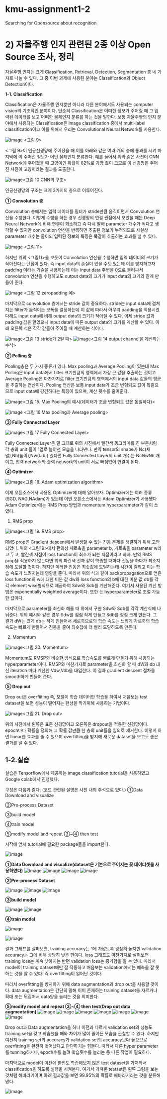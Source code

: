 # kmu-assignment1-2
Searching for Opensource about recognition

# 2) 자율주행 인지 관련된 2종 이상 Open Source 조사, 정리

자율주행 인지는 크게 Classification, Retrieval, Detection, Segmentation 총 네 가지로 나눌 수 있다. 그 중 이번 과제에 사용된 분야는 Classification과 Object Detection이다.

**1-1. Classification**

Classification은 자율주행 인지뿐만 아니라 다른 분야에서도 사용되는 computer vision의 기초적인 분야이다. 단순히 Classification은 어떠한 정보가 주어질 때 그 입력된 데이터를 보고 어떠한 물체인지 분류를 하는 것을 말한다. 보통 자율주행의 인지 분야에서 사용되는 Classification은 image classification 중에서 multi-label classification이고 이를 위해서 우리는 Convolutional Neural Network를 사용한다. 

![image](https://user-images.githubusercontent.com/69920975/113874206-84269b80-97f0-11eb-8778-4a306bb7c2dc.png) <그림 9>

<그림 9>이 인공신경망에 주어졌을 때 이를 아래와 같은 여러 개의 층에 통과를 시켜 마지막에 이 주어진 정보가 어떤 물체인지 분류한다. 예를 들어서 위와 같은 사진이 CNN Network에 주어졌을 때 고양이인 확률이 82%로 가장 값이 크므로 이 신경망은 주어진 사진이 고양이라는 결과를 도출한다. 

![image](https://user-images.githubusercontent.com/69920975/113874302-9ef91000-97f0-11eb-9c95-1688460f7901.png)<그림 10 CNN의 구조>

인공신경망의 구조는 크게 3가지의 층으로 이루어진다.

**① Convolution 층**

Convolution 층에서는 입력 데이터를 필터가 stride만큼 움직이면서 Convolution 연산을 수행한다. 이렇게 수행을 하는 경우 신경망의 연결 관점에서 보았을 때는 Deep Neural Network에 비해 연결이 희소하고 즉 다시 말해 parameter 개수가 적다고 생각할 수 있지만 convolution 연산을 반복하면 추출된 정보가 누적되므로 사실상 parameter 개수는 줄이되 입력된 정보의 특징은 똑같이 추출하는 효과를 낼 수 있다.

![image](https://user-images.githubusercontent.com/69920975/113874348-addfc280-97f0-11eb-982e-a6fd014240c6.png) <그림 11>

하지만 위의 <그림11>을 보듯이 Convolution 연산을 수행하면 입력 데이터의 크기가 작아진다는 단점이 있다. 즉 input data의 손실이 있을 수도 있는데 이를 방지하고자 padding 이라는 기술을 사용하는데 이는 input data 주변을 0으로 둘러싸서 convolution 연산을 수행하고도 output data의 크기가 input data의 크기와 같게 만들어 준다. 

![image](https://user-images.githubusercontent.com/69920975/113874364-b33d0d00-97f0-11eb-9ae5-512c902284e7.png) <그림 12 zeropadding 예>

마지막으로 convolution 층에서는 stride 값이 중요하다. stride는 input data에 겹쳐지는 filter가 움직이는 보폭을 결정하는데 이 값에 따라서 아무리 padding을 적용시켰다해도 input data에 비해 output data의 크기가 작아질 수 있다. 이제 stride 값과 padding 값을 알았으니 input data에 따른 output data의 크기를 계산할 수 있다. 아래 오른쪽 식은 각각 값들이 주어질 때 계산하는 식이다.

![image](https://user-images.githubusercontent.com/69920975/113874403-bafcb180-97f0-11eb-8ae9-a76d645b9830.png)<그림 13 stride가 2일 때> 
![image](https://user-images.githubusercontent.com/69920975/113874417-bcc67500-97f0-11eb-9e7a-046d335369f0.png)<그림 14 output channel을 계산하는 수식>

**② Polling 층**

 Pooling층은 두 가지 종류가 있다. Max pooling과 Average Pooling이 있는데 Max Polling은 input data에서 filter 크기만큼의 영역에서 가장 큰 값을 추출하는 것이고 Average Pooling은 마찬가지로 filter 크기만큼의 영역에서의 input data 값들의 평균을 추출하는 연산이다. Pooling 연산은 보통 input data가 조금 변형되도 값이 똑같으므로 input data에 강건하다는 특징이 있으며, 계산 횟수를 줄여준다.
 
 ![image](https://user-images.githubusercontent.com/69920975/113874484-ccde5480-97f0-11eb-8398-3f7f2e3e92ad.png)<그림 15. Max Pooling의 예시(데이터가 조금 변형되도 값은 동일하다)>
 
 ![image](https://user-images.githubusercontent.com/69920975/113874500-d49df900-97f0-11eb-86a8-6b304499e7ee.png) <그림 16.Max pooling과 Average pooling>
 
 **③ Fully Connected Layer**
 
 ![image](https://user-images.githubusercontent.com/69920975/113874533-de276100-97f0-11eb-95d3-a76294a1888d.png)<그림 17 Fully Connected Layer>
 
 Fully Connected Layer은 말 그대로 위의 사진에서 빨간색 동그라미를 친 부분처럼 각 층의 unit 들이 1열로 늘어선 모습을 나타낸다. 만약 tensor의 shape가 Nc(채널),Nh(높이),Nw(너비) 였다면 Fully Connected Layer의 unit 개수는 Nc*Nw*Nh 개이고, 입력 network와 출력 network의 unit이 서로 빠짐없이 연결이 된다.
 
 **④ Optimizer**
 
 ![image](https://user-images.githubusercontent.com/69920975/113874577-eaabb980-97f0-11eb-8468-571449334a32.png)<그림 18. Adam optimization algorithm>
 
 이제 오픈소스에서 사용된 Optimizer에 대해 알아보자. Optimizer에는 여러 종류(SGD, NAG,NAdam)가 있는데 이번 오픈소스에서는 Adam Optimizer가 사용됐다 Adam Optimizer에는 RMS Prop 방법과 momentum hyperparameter가 같이 쓰였다. 
 
 1) RMS prop 

![image](https://user-images.githubusercontent.com/69920975/113874616-f39c8b00-97f0-11eb-9605-8cd9d9a298da.png)<그림 19. RMS prop>

 RMS prop은 Gradient descent에서 발생할 수 있는 진동 문제를 해결하기 위해 고안되었다. 위의 <그림19>에서 편의상 세로축을 parameter b, 가로축을 parameter w라고 두고, 빨간색 지점이 loss function이 최소가 되는 지점이라고 하자. 만약 RMS prop을 적용하지 않는다면 위의 파란색 선과 같이 학습할 때마다 진동을 하다가 최소지점에 도달할 것이다. 하지만 이러한 진동은 최솟값에 도달하는데 시간이 걸리고 이는 학습 속도가 느려지는데 영향을 준다. 따라서 위의 식과 같이 backpropagation으로 얻은 loss function의 w에 대한 미분 값 dw와 loss function의 b에 대한 미분 값 db를 각각 element wise형식으로 제곱하여 Sdw와 Sdb를 계산해준다. 여기서 사용된 계산 방법은 exponentially weighted average이다. 또한  는 hyperparameter로 조절 가능한 값이다.

 마지막으로 parameter를 최신화 해줄 때 위에서 구한 Sdw와 Sdb를 각각 계산식에 나눠준다. 위의 예시와 같은 경우 Sdw를 점점 작게 만들고 Sdb를 점점 크게 만든다. 그 결과 dW는 크게 db는 작게 만들어서 세로축으로의 학습 속도는 느리게 가로축의 학습 속도는 빠르게 만들어서 진동을 줄여 최솟값에 더 빨리 도달하도록 만든다. 
 
 2) Momentum
 
 ![image](https://user-images.githubusercontent.com/69920975/113874679-031bd400-97f1-11eb-9eea-f742cf72ab69.png)<그림 20. Momentum>
 
 Momentum도 RMSP와 비슷한 방식으로 학습속도를 빠르게 만들기 위해 사용되는 hyperparameter이다.
 RMSP와 마찬가지로 parameter을 최신화 할 때 dW와 db 대신 iteration 마다 계산한 Vdw,Vdb을 대입한다.
 이 결과 gradient descent 절차를 smooth하게 만들어 준다.


**⑤ Drop out**

Drop out은 overfiiting 즉, 모델이 학습 데이터만 학습을 하여서 처음보는 test dataset을 보면 성능이 떨어지는 현상을 막기위해 사용하는 기법이다. 

![image](https://user-images.githubusercontent.com/69920975/113874768-1890fe00-97f1-11eb-9738-dcba1a209584.png)<그림 21. Drop out>

위의 사진에서 왼쪽은 표준 신경망이고 오른쪽은 dropout을 적용한 신경망이다. epoch마다 확률을 정의해 그 확률 값만큼 한 층의 unit들을 임의로 제거한다. 이렇게 하면 linear한 효과를 줄 수 있으며 overfitting을 방지해 새로운 dataset을 보고도 좋은 결과를 낼 수 있다.

## 1-2.실습

실습은 Tensorflow에서 제공하는 image classification tutorial을 사용하였고 Google colab에서 진행했다.

구성은 다음과 같다. (코드 관련된 설명은 사진 내의 주석으로 있다.)
①Data Download and visualize

②Pre-process Dataset

③build model

④train model

⑤modify model and repeat ③~④ then test

시작에 앞서 tutorial에 필요한 package들을 import한다.

![image](https://user-images.githubusercontent.com/69920975/113874860-2d6d9180-97f1-11eb-98d1-ca855ab51a93.png)

**①Data Download and visualize(dataset은 기본으로 주어지는 꽃 데이터셋을 사용하였다)**
![image](https://user-images.githubusercontent.com/69920975/113874876-3199af00-97f1-11eb-92e6-193838747bcd.png)
![image](https://user-images.githubusercontent.com/69920975/113874900-378f9000-97f1-11eb-9678-fe0031843f82.png)
![image](https://user-images.githubusercontent.com/69920975/113874916-39f1ea00-97f1-11eb-956a-e18ae4ec4c69.png)
![image](https://user-images.githubusercontent.com/69920975/113874929-3bbbad80-97f1-11eb-8035-01a2bcd38b8f.png)

**②Pre-process Dataset**

![image](https://user-images.githubusercontent.com/69920975/113874990-4a09c980-97f1-11eb-90e2-930df3c3f5b7.png)
![image](https://user-images.githubusercontent.com/69920975/113875026-51c96e00-97f1-11eb-91bd-75475735208d.png)
![image](https://user-images.githubusercontent.com/69920975/113875045-555cf500-97f1-11eb-8f2d-c4679bb53c01.png)

**③build model**

![image](https://user-images.githubusercontent.com/69920975/113875082-5ee65d00-97f1-11eb-80e8-4d495b9b55ad.png)
![image](https://user-images.githubusercontent.com/69920975/113875092-6148b700-97f1-11eb-8cc1-515c77e4ef5a.png)

**④train model**

![image](https://user-images.githubusercontent.com/69920975/113875116-673e9800-97f1-11eb-9d55-0f10efe03e07.png)

![image](https://user-images.githubusercontent.com/69920975/113875128-69a0f200-97f1-11eb-8e40-def23c0bcbf0.png)


결과 그래프를 살펴보면, training accuracy는 1에 가깝도록 굉장히 높지만 validation accuracy는 그에 비해 상당히 낮은 편이다. loss 그래프도 마찬가지로 살펴보면 training loss는 계속 낮아지는 반면 validation loss는 증가함을 알 수 있다. 따라서 model이 training dataset에만 잘 작동하고 처음보는 validation에서는 예측을 잘 못하는 것을 알 수 있다. 즉 overfitting이 일어난 것이다. 

 따라서 overfitting을 방지하기 위해 data augmentation과 drop out을 사용할 것이다. data augmentation은 간단히 말해 이미 존재하는 training dataset을 자르거나 확대 또는 뒤집어서 data양을 늘리는 것을 의미한다.
 
 **⑤modify model and repeat ③~④ then test(Drop out data augmentation)**
 ![image](https://user-images.githubusercontent.com/69920975/113875196-79203b00-97f1-11eb-9acb-f5e627da8a44.png)
 ![image](https://user-images.githubusercontent.com/69920975/113875211-7c1b2b80-97f1-11eb-80b0-8f253aa4ef11.png)
 ![image](https://user-images.githubusercontent.com/69920975/113875185-77ef0e00-97f1-11eb-9109-36e3c2fc3ec9.png)
 ![image](https://user-images.githubusercontent.com/69920975/113875227-7e7d8580-97f1-11eb-81b3-6259efced091.png)
 ![image](https://user-images.githubusercontent.com/69920975/113875251-850bfd00-97f1-11eb-9eac-acf2c2559767.png)
 ![image](https://user-images.githubusercontent.com/69920975/113875258-86d5c080-97f1-11eb-91de-5f8841485100.png)
 ![image](https://user-images.githubusercontent.com/69920975/113875270-889f8400-97f1-11eb-8360-701af2e6ad6d.png)
 
 Drop out과 Data augmentation을 하니 이전과 다르게 validation set의 성능도 training set을 갖고 학습했을 때와 차이가 많이 줄어든 모습을 관찰할 수 있다. 하지만 여전히 training set의 accuracy가 validation set의 accuracy보다 높으므로 overfitting을 완전히 벗어났다고 판단하기는 힘들다. 따라서 다른 hyper parameter를 tunning하거나, epoch수를 늘려 학습횟수를 늘리는 등 다른 작업이 필요하다.
 
  마지막으로 model이 이전에 한번도 학습해보지 않은 test dataset을 가져와서 classification을 하도록 실행을 시켜본다. 여기서 가져온 testset은 왼쪽 그림을 보는 것처럼 해바라기이며 아래 결과값을 보면 99.95%의 확률로 해바라기라는 것을 분류해냈다.

![image](https://user-images.githubusercontent.com/69920975/113875290-8e956500-97f1-11eb-8d23-602b563f3dc7.png)























